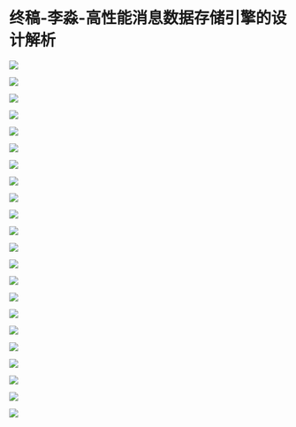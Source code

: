 # 终稿-李淼-高性能消息数据存储引擎的设计解析

![](images\095347384QroTth\201905130953_4.png)

![](images\095347384QroTth\201905130953_5.png)

![](images\095347384QroTth\201905130953_6.png)

![](images\095347384QroTth\201905130953_7.png)

![](images\095347384QroTth\201905130953_8.png)

![](images\095347384QroTth\201905130953_9.png)

![](images\095347384QroTth\201905130953_10.png)

![](images\095347384QroTth\201905130953_11.png)

![](images\095347384QroTth\201905130953_12.png)

![](images\095347384QroTth\201905130953_13.png)

![](images\095347384QroTth\201905130953_14.png)

![](images\095347384QroTth\201905130953_15.png)

![](images\095347384QroTth\201905130953_16.png)

![](images\095347384QroTth\201905130953_17.png)

![](images\095347384QroTth\201905130953_18.png)

![](images\095347384QroTth\201905130953_19.png)

![](images\095347384QroTth\201905130953_20.png)

![](images\095347384QroTth\201905130953_21.png)

![](images\095347384QroTth\201905130953_22.png)

![](images\095347384QroTth\201905130953_23.png)

![](images\095347384QroTth\201905130953_24.png)

![](images\095347384QroTth\201905130953_25.png)

